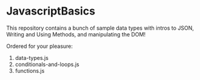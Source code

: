 JavascriptBasics
================


This repository contains a bunch of sample data types with intros to JSON, Writing and Using Methods, and manipulating the DOM!

Ordered for your pleasure:

1. data-types.js
2. conditionals-and-loops.js
3. functions.js
